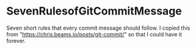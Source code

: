 # SevenRulesofGitCommitMessage
Seven short rules that every commit message should follow. I copied this from "https://chris.beams.io/posts/git-commit/" so that I could have it forever.
